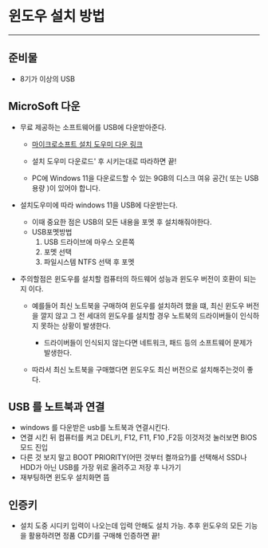 

# 윈도우 설치 방법

---

## 준비물

- 8기가 이상의 USB

## MicroSoft 다운

- 무료 제공하는 소프트웨어를 USB에 다운받아준다. 

  - [마이크로소프트 설치 도우미 다운 링크](https://www.microsoft.com/ko-kr/software-download/windows11)
  - 설치 도우미 다운로드' 후 시키는대로 따라하면 끝! 

  - PC에 Windows 11을 다운로드할 수 있는 9GB의 디스크 여유 공간( 또는 USB 용량 )이 있어야 합니다.

- 설치도우미에 따라 windows 11을 USB에 다운받는다. 

  - 이때 중요한 점은 USB의 모든 내용을 포멧 후 설치해줘야한다. 
  - USB포멧방법
    1. USB 드라이브에 마우스 오른쪽 
    2. 포멧 선택
    3. 파일시스템 NTFS 선택 후 포멧 
- 주의할점은 윈도우를 설치할 컴퓨터의 하드웨어 성능과 윈도우 버전이 호환이 되는지 이다. 
  - 예를들어 최신 노트북을 구매하여 윈도우를 설치하려 했을 떄, 최신 윈도우  버전을 깔지 않고 그 전 세대의 윈도우를 설치할 경우 노트북의 드라이버들이 인식하지 못하는 상황이 발생한다. 
    - 드라이버들이 인식되지 않는다면 네트워크, 패드 등의 소프트웨어 문제가 발생한다. 

  - 따라서 최신 노트북을 구매했다면 윈도우도 최신 버전으로 설치해주는것이 좋다. 


## USB 를 노트북과 연결

- windows 를 다운받은 usb를 노트북과 연결시킨다. 
- 연결 시킨 뒤 컴퓨터를 켜고 DEL키, F12, F11, F10 ,F2등 이것저것 눌러보면 BIOS 모드 진입
- 다른 것 보지 말고 BOOT PRIORITY(어떤 것부터 켤까요?)를 선택해서 SSD나 HDD가 아닌 USB를 가장 위로 올려주고 저장 후 나가기 
- 재부팅하면 윈도우 설치화면 뜸

## 인증키

- 설치 도중 시디키 입력이 나오는데 입력 안해도 설치 가능. 추후 윈도우의 모든 기능을 활용하려면 정품 CD키를 구매해 인증하면 끝!

